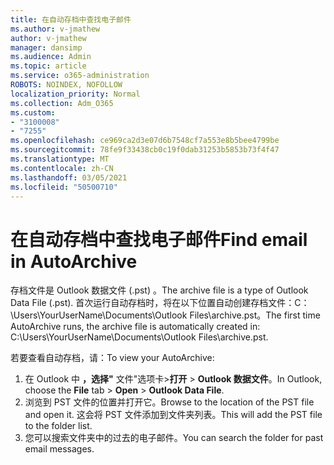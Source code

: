 ```yaml
---
title: 在自动存档中查找电子邮件
ms.author: v-jmathew
author: v-jmathew
manager: dansimp
ms.audience: Admin
ms.topic: article
ms.service: o365-administration
ROBOTS: NOINDEX, NOFOLLOW
localization_priority: Normal
ms.collection: Adm_O365
ms.custom:
- "3100008"
- "7255"
ms.openlocfilehash: ce969ca2d3e07d6b7548cf7a553e8b5bee4799be
ms.sourcegitcommit: 78fe9f33438cb0c19f0dab31253b5853b73f4f47
ms.translationtype: MT
ms.contentlocale: zh-CN
ms.lasthandoff: 03/05/2021
ms.locfileid: "50500710"
---
```

# <a name="find-email-in-autoarchive"></a><span data-ttu-id="0ee1c-102">在自动存档中查找电子邮件</span><span class="sxs-lookup"><span data-stu-id="0ee1c-102">Find email in AutoArchive</span></span>

<span data-ttu-id="0ee1c-103">存档文件是 Outlook 数据文件 (.pst) 。</span><span class="sxs-lookup"><span data-stu-id="0ee1c-103">The archive file is a type of Outlook Data File (.pst).</span></span> <span data-ttu-id="0ee1c-104">首次运行自动存档时，将在以下位置自动创建存档文件：C：\Users\YourUserName\Documents\Outlook Files\archive.pst。</span><span class="sxs-lookup"><span data-stu-id="0ee1c-104">The first time AutoArchive runs, the archive file is automatically created in: C:\Users\YourUserName\Documents\Outlook Files\archive.pst.</span></span>

<span data-ttu-id="0ee1c-105">若要查看自动存档，请：</span><span class="sxs-lookup"><span data-stu-id="0ee1c-105">To view your AutoArchive:</span></span>

1. <span data-ttu-id="0ee1c-106">在 Outlook 中 **，选择"** 文件"选项卡>**打开**  >  **Outlook 数据文件**。</span><span class="sxs-lookup"><span data-stu-id="0ee1c-106">In Outlook, choose the **File** tab > **Open** > **Outlook Data File**.</span></span>
2. <span data-ttu-id="0ee1c-107">浏览到 PST 文件的位置并打开它。</span><span class="sxs-lookup"><span data-stu-id="0ee1c-107">Browse to the location of the PST file and open it.</span></span> <span data-ttu-id="0ee1c-108">这会将 PST 文件添加到文件夹列表。</span><span class="sxs-lookup"><span data-stu-id="0ee1c-108">This will add the PST file to the folder list.</span></span>
3. <span data-ttu-id="0ee1c-109">您可以搜索文件夹中的过去的电子邮件。</span><span class="sxs-lookup"><span data-stu-id="0ee1c-109">You can search the folder for past email messages.</span></span>
